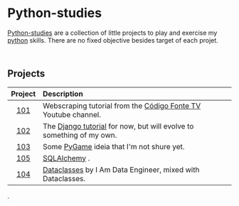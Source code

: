 Python-studies
==============
[Python-studies](https://github.com/alsimoes/python-studies) are a collection of little projects to play and exercise my [python](https://www.python.org/) skills. There are no fixed objective besides target of each projet.

\
Projects
--------
Project | Description
:-----: | :----------
[101](https://github.com/alsimoes/python-studies/tree/main/101) | Webscraping tutorial from the [Código Fonte TV](https://www.youtube.com/watch?v=Vxl5jUltHBo&t=379s) Youtube channel.
[102](https://github.com/alsimoes/python-studies/tree/main/102) | The [Django tutorial](https://docs.djangoproject.com/pt-br/3.2/intro/tutorial01/) for now, but will evolve to something of my own.
[103](https://github.com/alsimoes/python-studies/tree/main/103) | Some [PyGame](https://www.pygame.org) ideia that I'm not shure yet.
[105](https://github.com/alsimoes/python-studies/tree/main/105) | [SQLAlchemy](https://www.youtube.com/watch?v=NuDSWGOcvtg) .
[104](https://github.com/alsimoes/python-studies/tree/main/104) | [Dataclasses](https://www.youtube.com/watch?v=vRVVyl9uaZc) by I Am Data Engineer, mixed with Dataclasses.
.